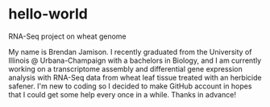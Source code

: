 # hello-world
RNA-Seq project on wheat genome

My name is Brendan Jamison. I recently graduated from the University of Illinois @ Urbana-Champaign with a bachelors in Biology, and I am currently working on a transcriptome assembly and differential gene expression analysis with RNA-Seq data from wheat leaf tissue treated with an herbicide safener. I'm new to coding so I decided to make GitHub account in hopes that I could get some help every once in a while. Thanks in advance!
